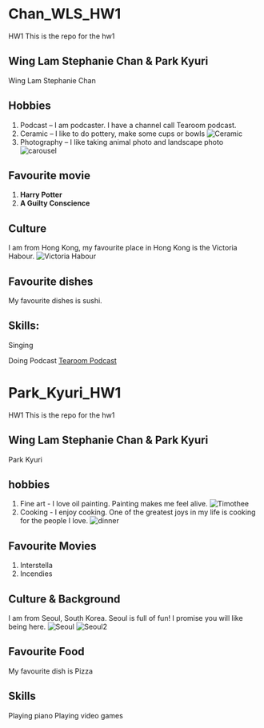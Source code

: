 # Chan_WLS_HW1
 
HW1
This is the repo for the hw1
## Wing Lam Stephanie Chan & Park Kyuri
Wing Lam Stephanie Chan
## Hobbies
1.  Podcast – I am podcaster. I have a channel call Tearoom podcast.
2.  Ceramic – I like to do pottery, make some cups or bowls
 ![Ceramic](images/ceramic.JPG)
3.  Photography – I like taking animal photo and landscape photo
 ![carousel](images/carousel.JPG)
## Favourite movie
1.  **Harry Potter**
2.  **A Guilty Conscience**

## Culture
I am from Hong Kong, my favourite place in Hong Kong is the Victoria Habour.
 ![Victoria Habour](images/vistoriahabour.JPG)
## Favourite dishes
My favourite dishes is sushi.

## Skills:
Singing

Doing Podcast
[Tearoom Podcast](https://open.firstory.me/user/tearoompodcast)

# Park_Kyuri_HW1
HW1
This is the repo for the hw1
## Wing Lam Stephanie Chan & Park Kyuri
Park Kyuri
## hobbies
1. Fine art - I love oil painting. Painting makes me feel alive.
![Timothee](images/Timothee.jpg)
2. Cooking - I enjoy cooking. One of the greatest joys in my life is cooking for the people I love.
![dinner](images/dinner.jpg)
## Favourite Movies
1. Interstella
2. Incendies
## Culture & Background
I am from Seoul, South Korea. Seoul is full of fun! I promise you will like being here.
![Seoul](images/Seoul1.avif)
![Seoul2](images/seoul2.webp)
## Favourite Food
My favourite dish is Pizza
## Skills
Playing piano
Playing video games
